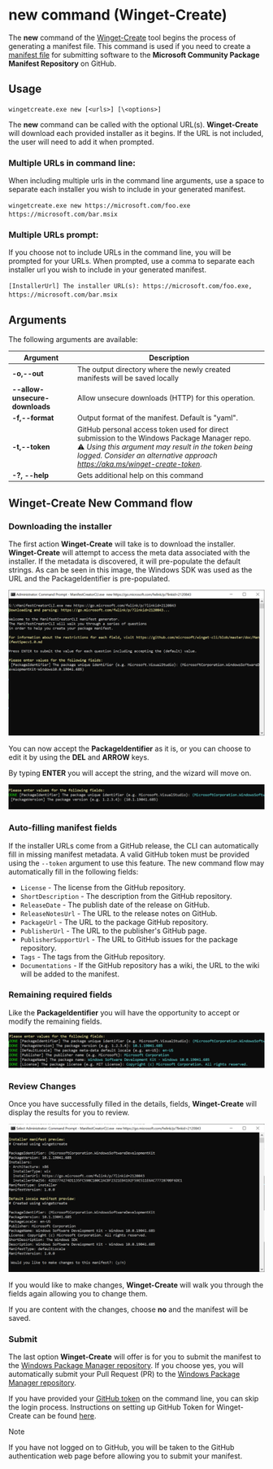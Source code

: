  # new command (Winget-Create)

The **new** command of the [Winget-Create](../README.md) tool begins the process of generating a manifest file.  This command is used if you need to create a [manifest file](https://docs.microsoft.com/windows/package-manager/package/manifest) for submitting software to the **Microsoft Community Package Manifest Repository** on GitHub.

## Usage

`wingetcreate.exe new [<urls>] [\<options>]`

The **new** command can be called with the optional URL(s). **Winget-Create** will download each provided installer as it begins.  If the URL is not included, the user will need to add it when prompted.

### Multiple URLs in command line:

When including multiple urls in the command line arguments, use a space to separate each installer you wish to include in your generated manifest.

`wingetcreate.exe new https://microsoft.com/foo.exe https://microsoft.com/bar.msix`

### Multiple URLs prompt:

If you choose not to include URLs in the command line, you will be prompted for your URLs. When prompted, use a comma to separate each installer url you wish to include in your generated manifest.

`[InstallerUrl] The installer URL(s): https://microsoft.com/foo.exe, https://microsoft.com/bar.msix`

## Arguments

The following arguments are available:

| Argument  | Description |
|--------------|-------------|
| **-o,--out** |  The output directory where the newly created manifests will be saved locally |
| **--allow-unsecure-downloads** | Allow unsecure downloads (HTTP) for this operation. |
| **-f,--format** |  Output format of the manifest. Default is "yaml". |
| **-t,--token**  | GitHub personal access token used for direct submission to the Windows Package Manager repo. <br/>⚠️ _Using this argument may result in the token being logged. Consider an alternative approach https://aka.ms/winget-create-token._ |
| **-?, --help** |  Gets additional help on this command |

## Winget-Create New Command flow

### Downloading the installer

The first action **Winget-Create** will take is to download the installer. **Winget-Create** will attempt to access the meta data associated with the installer.  If the metadata is discovered, it will pre-populate the default strings.
As can be seen in this image, the Windows SDK was used as the URL and the PackageIdentifier is pre-populated.

![new command](./images/create-new.png)

You can now accept the **PackageIdentifier** as it is, or you can choose to edit it by using the **DEL** and **ARROW** keys.

By typing **ENTER** you will accept the string, and the wizard will move on.

![new command PackageIdentifier](./images/create-packageidentifier.png)

### Auto-filling manifest fields

If the installer URLs come from a GitHub release, the CLI can automatically fill in missing manifest metadata. A valid GitHub token must be provided using the `--token` argument to use this feature.
The new command flow may automatically fill in the following fields:

- `License` - The license from the GitHub repository.
- `ShortDescription` - The description from the GitHub repository.
- `ReleaseDate` - The publish date of the release on GitHub.
- `ReleaseNotesUrl` - The URL to the release notes on GitHub.
- `PackageUrl` - The URL to the package GitHub repository.
- `PublisherUrl` - The URL to the publisher's GitHub page.
- `PublisherSupportUrl` - The URL to GitHub issues for the package repository.
- `Tags` - The tags from the GitHub repository.
- `Documentations` - If the GitHub repository has a wiki, the URL to the wiki will be added to the manifest.

### Remaining required fields

Like the **PackageIdentifier** you will have the opportunity to accept or modify the remaining fields.

![new command default values](./images/create-defaults.png)

### Review Changes

Once you have successfully filled in the details, fields, **Winget-Create** will display the results for you to review.

![new command review](./images/create-review.png)

If you would like to make changes, **Winget-Create** will walk you through the fields again allowing you to change them.

If you are content with the changes, choose **no** and the manifest will be saved.

### Submit

The last option **Winget-Create** will offer is for you to submit the manifest to the [Windows Package Manager repository](https://github.com/microsoft/winget-pkgs).
If you choose yes, you will automatically submit your Pull Request (PR) to the [Windows Package Manager repository](https://github.com/microsoft/winget-pkgs).

If you have provided your [GitHub token](https://docs.github.com/en/github/authenticating-to-github/creating-a-personal-access-token) on the command line, you can skip the login process. Instructions on setting up GitHub Token for Winget-Create can be found [here](../README.md#github-personal-access-token-classic-permissions).

> [!NOTE]
> If you have not logged on to GitHub, you will be taken to the GitHub authentication web page before allowing you to submit your manifest.
